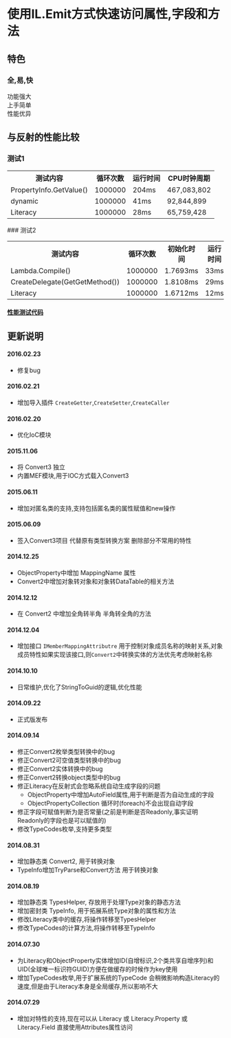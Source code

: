 # 使用IL.Emit方式快速访问属性,字段和方法   

## 特色  
### 全,易,快
功能强大  
上手简单  
性能优异  

## 与反射的性能比较  

### 测试1  
<table>
<tr><th>测试内容</th><th>循环次数</th><th>运行时间</th><th>CPU时钟周期</th></tr>
<tr><td> PropertyInfo.GetValue() </td><td> 1000000 </td><td> 204ms </td><td> 467,083,802 </td></tr>
<tr><td> dynamic </td><td> 1000000 </td><td> 41ms </td><td> 92,844,899 </td></tr>
<tr><td> Literacy </td><td> 1000000 </td><td> 28ms </td><td> 65,759,428 </td></tr>
</table>
### 测试2  
<table>
<tr><th>测试内容</th><th>循环次数</th><th>初始化时间</th><th>运行时间</th><th>CPU时钟周期</th></tr>
<tr><td> Lambda.Compile() </td><td> 1000000 </td><td> 1.7693ms </td><td> 33ms </td><td> 77,217,274 </td></tr>
<tr><td> CreateDelegate(GetGetMethod()) </td><td> 1000000 </td><td> 1.8108ms </td><td> 29ms </td><td> 66,729,503 </td></tr>
<tr><td> Literacy </td><td> 1000000 </td><td> 1.6712ms </td><td> 12ms </td><td> 28,517,667 </td></tr>
</table>

#### [性能测试代码](https://github.com/blqw/blqw.Literacy/blob/master/Demo/Program.cs)

## 更新说明  
#### 2016.02.23  
* 修复bug  

#### 2016.02.21  
* 增加导入插件 `CreateGetter`,`CreateSetter`,`CreateCaller`

#### 2016.02.20  
* 优化IoC模块  

#### 2015.11.06
* 将 Convert3 独立  
* 内置MEF模块,用于IOC方式载入Convert3  

#### 2015.06.11  
* 增加对匿名类的支持,支持包括匿名类的属性赋值和new操作  

#### 2015.06.09  
* 签入Convert3项目 代替原有类型转换方案 删除部分不常用的特性  

#### 2014.12.25  
* ObjectProperty中增加 MappingName 属性  
* Convert2中增加对象转对象和对象转DataTable的相关方法  

#### 2014.12.12
* 在 Convert2 中增加全角转半角 半角转全角的方法  

#### 2014.12.04
* 增加接口 `IMemberMappingAttributre` 用于控制对象成员名称的映射关系,对象成员特性如果实现该接口,则`Convert2`中转换实体的方法优先考虑映射名称

#### 2014.10.10
* 日常维护,优化了StringToGuid的逻辑,优化性能

#### 2014.09.22  
* 正式版发布

#### 2014.09.14  
* 修正Convert2枚举类型转换中的bug
* 修正Convert2可空值类型转换中的bug
* 修正Convert2实体转换中的bug
* 修正Convert2转换object类型中的bug
* 修正Literacy在反射式会忽略系统自动生成字段的问题
  * ObjectProperty中增加AutoField属性,用于判断是否为自动生成的字段
  * ObjectPropertyCollection 循环时(foreach)不会出现自动字段
* 修正字段可赋值判断为是否常量(之前是判断是否Readonly,事实证明Readonly的字段也是可以赋值的)
* 修改TypeCodes枚举,支持更多类型

#### 2014.08.31  
* 增加静态类 Convert2, 用于转换对象  
* TypeInfo增加TryParse和Convert方法 用于转换对象   
  
#### 2014.08.19  
* 增加静态类 TypesHelper, 存放用于处理Type对象的静态方法  
* 增加密封类 TypeInfo, 用于拓展系统Type对象的属性和方法  
* 修改Literacy类中的缓存,将操作转移至TypesHelper  
* 修改TypeCodes的计算方法,将操作转移至TypeInfo  
  
#### 2014.07.30  
* 为Literacy和ObjectProperty实体增加ID(自增标识,2个类共享自增序列)和UID(全球唯一标识符GUID)方便在做缓存的时候作为key使用  
* 增加TypeCodes枚举,用于扩展系统的TypeCode 会稍微影响构造Literacy的速度,但是由于Literacy本身是全局缓存,所以影响不大  
  
#### 2014.07.29  
* 增加对特性的支持,现在可以从 Literacy 或 Literacy.Property 或 Literacy.Field 直接使用Attributes属性访问  
